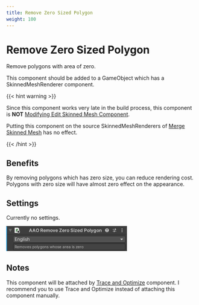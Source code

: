 ```yaml
---
title: Remove Zero Sized Polygon
weight: 100
---
```


# Remove Zero Sized Polygon

Remove polygons with area of zero. 

This component should be added to a GameObject which has a SkinnedMeshRenderer component.

{{< hint warning >}}

Since this component works very late in the build process, this component is **NOT** [Modifying Edit Skinned Mesh Component](../../component-kind/edit-skinned-mesh-components#modifying-component).

Putting this component on the source SkinnedMeshRenderers of [Merge Skinned Mesh](../merge-skinned-mesh) has no effect.

{{< /hint >}}

## Benefits

By removing polygons which has zero size, you can reduce rendering cost.
Polygons with zero size will have almost zero effect on the appearance.

## Settings

Currently no settings.

![component.png](component.png)

## Notes

This component will be attached by [Trace and Optimize](../trace-and-optimize) component.
I recommend you to use Trace and Optimize instead of attaching this component manually.

